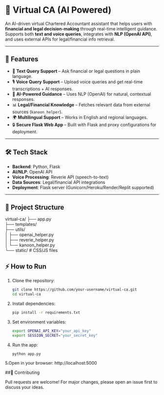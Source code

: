 # 💼 Virtual CA (AI Powered)

An AI-driven virtual Chartered Accountant assistant that helps users with **financial and legal decision-making** through real-time intelligent guidance.  
Supports both **text and voice queries**, integrates with **NLP (OpenAI API)**, and uses external APIs for legal/financial info retrieval.

---

## 🚀 Features
- 📝 **Text Query Support** – Ask financial or legal questions in plain language.  
- 🎙 **Voice Query Support** – Upload voice queries and get real-time transcriptions + AI responses.  
- 🤖 **AI-Powered Guidance** – Uses NLP (OpenAI) for natural, contextual responses.  
- 📊 **Legal/Financial Knowledge** – Fetches relevant data from external sources (`kanoon_helper`).  
- 🌍 **Multilingual Support** – Works in English and regional languages.  
- 🔒 **Secure Flask Web App** – Built with Flask and proxy configurations for deployment.  

---

## 🛠 Tech Stack
- **Backend**: Python, Flask  
- **AI/NLP**: OpenAI API  
- **Voice Processing**: Reverie API (speech-to-text)  
- **Data Sources**: Legal/financial API integrations  
- **Deployment**: Flask server (Gunicorn/Heroku/Render/Replit supported)

---

## 📂 Project Structure

virtual-ca/
├── app.py  <br>
├── templates/  <br>
├── utils/ <br>
│ ├── openai_helper.py   <br>
│ ├── reverie_helper.py  <br>
│ └── kanoon_helper.py  <br>
└── static/ # CSS/JS files

## ⚡ How to Run
1. Clone the repository:
   ```bash
   git clone https://github.com/your-username/virtual-ca.git
   cd virtual-ca
   
2. Install dependencies:
   ```bash
   pip install -r requirements.txt

3. Set environment variables:
   ```bash
   export OPENAI_API_KEY="your_api_key"
   export SESSION_SECRET="your_secret_key"
   
4. Run the app:
   ```bash
   python app.py
   
5.Open in your browser:
   http://localhost:5000

##🤝 Contributing

Pull requests are welcome! For major changes, please open an issue first to discuss your ideas.
